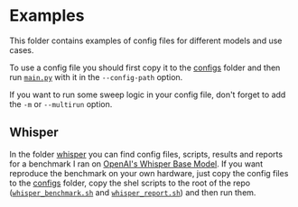 # Examples

This folder contains examples of config files for different models and use cases.

To use a config file you should first copy it to the [configs](../config) folder and then run [`main.py`](../main.py) with it in the `--config-path` option.

If you want to run some sweep logic in your config file, don't forget to add the `-m` or `--multirun` option.

## Whisper

In the folder [whisper](whisper) you can find config files, scripts, results and reports for a benchmark I ran on [OpenAI's Whisper Base Model](https://huggingface.co/openai/whisper-base).
If you want reproduce the benchmark on your own hardware, just copy the config files to the [configs](../config) folder, copy the shel scripts to the root of the repo ([`whisper_benchmark.sh`](whisper/whisper_benchmark.sh) and [`whisper_report.sh`](whisper/whisper_report.sh)) and then run them.